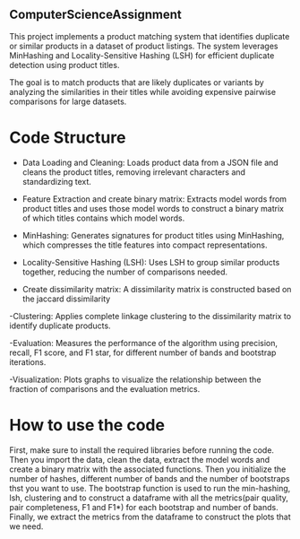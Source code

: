 ## ComputerScienceAssignment

This project implements a product matching system that identifies duplicate or similar products in a dataset of product listings. The system leverages MinHashing and Locality-Sensitive Hashing (LSH) for efficient duplicate detection using product titles.

The goal is to match products that are likely duplicates or variants by analyzing the similarities in their titles while avoiding expensive pairwise comparisons for large datasets.

# Code Structure
- Data Loading and Cleaning:
  Loads product data from a JSON file and cleans the product titles, removing irrelevant characters and standardizing text.

- Feature Extraction and create binary matrix:
  Extracts model words from product titles and uses those model words to construct a binary matrix of which titles contains which model words.

- MinHashing:
  Generates signatures for product titles using MinHashing, which compresses the title features into compact representations.

- Locality-Sensitive Hashing (LSH):
  Uses LSH to group similar products together, reducing the number of comparisons needed.

- Create dissimilarity matrix:
  A dissimilarity matrix is constructed based on the jaccard dissimilarity
  
-Clustering:
  Applies complete linkage clustering to the dissimilarity matrix to identify duplicate products.

-Evaluation:
  Measures the performance of the algorithm using precision, recall, F1 score, and F1 star, for different number of bands and bootstrap iterations.

-Visualization:
  Plots graphs to visualize the relationship between the fraction of comparisons and the evaluation metrics.

# How to use the code
First, make sure to install the required libraries before running the code. Then you import the data, clean the data, extract the model words and create a binary matrix with the associated functions. Then you initialize the number of hashes,  different number of bands and the number of bootstraps thst you want to use. The bootstrap function is used to run the min-hashing, lsh, clustering and to construct a dataframe with all the metrics(pair quality, pair completeness, F1 and F1*) for each bootstrap and number of bands. Finally, we extract the metrics from the dataframe to construct the plots that we need.


